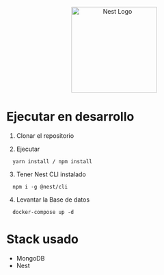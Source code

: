 <p align="center">
  <a href="http://nestjs.com/" target="blank"><img src="https://nestjs.com/img/logo-small.svg" width="200" alt="Nest Logo" /></a>
</p>

# Ejecutar en desarrollo

1. Clonar el repositorio

2. Ejecutar
```
  yarn install / npm install
```
3. Tener Nest CLI instalado
```
  npm i -g @nest/cli
```

4. Levantar la Base de datos
```
  docker-compose up -d
```

# Stack usado
* MongoDB
* Nest